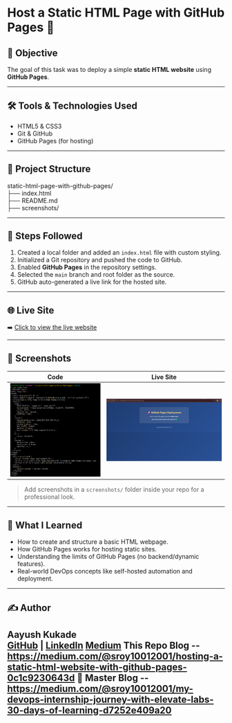 # Host a Static HTML Page with GitHub Pages 🚀

## 📌 Objective
The goal of this task was to deploy a simple **static HTML website** using **GitHub Pages**.

---

## 🛠 Tools & Technologies Used
- HTML5 & CSS3
- Git & GitHub
- GitHub Pages (for hosting)

---

## 📁 Project Structure

static-html-page-with-github-pages/ 
<br>├── index.html
<br>├── README.md
<br>├── screenshots/

---

## 🚀 Steps Followed

1. Created a local folder and added an `index.html` file with custom styling.
2. Initialized a Git repository and pushed the code to GitHub.
3. Enabled **GitHub Pages** in the repository settings.
4. Selected the `main` branch and root folder as the source.
5. GitHub auto-generated a live link for the hosted site.

---

## 🌐 Live Site
➡️ [Click to view the live website](https://its-tsukii.github.io/static-html-page-with-github-pages/)

---

## 📸 Screenshots

| Code | Live Site |
|------|-----------|
| ![index.html](screenshots/index-code.png) | ![Live Website](screenshots/live.png) |

> Add screenshots in a `screenshots/` folder inside your repo for a professional look.

---

## 🧠 What I Learned
- How to create and structure a basic HTML webpage.
- How GitHub Pages works for hosting static sites.
- Understanding the limits of GitHub Pages (no backend/dynamic features).
- Real-world DevOps concepts like self-hosted automation and deployment.

---

## ✍️ Author
**Aayush Kukade**  
[GitHub](https://github.com/its-tsukii) | [LinkedIn](https://linkedin.com/in/aayushkukade)
[Medium](https://medium.com/@sroy10012001)
This Repo Blog -- https://medium.com/@sroy10012001/hosting-a-static-html-website-with-github-pages-0c1c9230643d
🔗 Master Blog -- https://medium.com/@sroy10012001/my-devops-internship-journey-with-elevate-labs-30-days-of-learning-d7252e409a20
---
